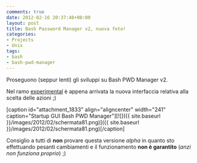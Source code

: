 ```yaml
---
comments: true
date: 2012-02-16 20:37:48+00:00
layout: post
title: Bash Password Manager v2, nuova foto!
categories:
- Projects
- Unix
tags:
- bash
- bash-pwd-manager
---
```


Proseguono (seppur lenti) gli sviluppi su Bash PWD Manager v2.

Nel ramo [experimental](https://github.com/paolostivanin/BashPWDManager/tags) è appena arrivata la nuova interfaccia relativa alla scelta delle azioni ;)

[caption id="attachment_1833" align="aligncenter" width="241" caption="Startup GUI Bash PWD Manager"][![]({{ site.baseurl }}/images/2012/02/schermata81.png)]({{ site.baseurl }}/images/2012/02/schermata81.png)[/caption]

Consiglio a tutti di **non** provare questa versione _alpha_ in quanto sto effettuando pesanti cambiamenti e il funzionamento **non è garantito** (_anzi non funziona proprio_) ;)
